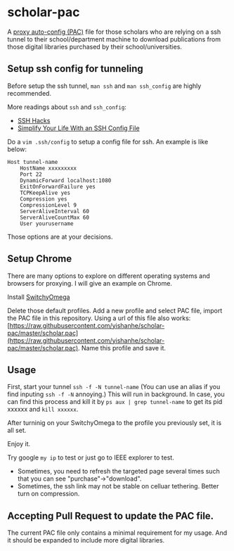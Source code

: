 # scholar-pac
A [proxy auto-config (PAC)](https://en.wikipedia.org/wiki/Proxy_auto-config) file for those scholars who are relying on a ssh tunnel to their school/department machine to download publications from those digital libraries purchased by their school/universities.


## Setup ssh config for tunneling

Before setup the ssh tunnel, `man ssh` and `man ssh_config` are highly recommended.

More readings about `ssh` and `ssh_config`:
- [SSH Hacks](http://matt.might.net/articles/ssh-hacks/)
- [Simplify Your Life With an SSH Config File](http://nerderati.com/2011/03/17/simplify-your-life-with-an-ssh-config-file/)



Do a `vim .ssh/config` to setup a config file for ssh. An example is like below:

    Host tunnel-name
        HostName xxxxxxxxx
        Port 22
        DynamicForward localhost:1080
        ExitOnForwardFailure yes
        TCPKeepAlive yes
        Compression yes
        CompressionLevel 9
        ServerAliveInterval 60
        ServerAliveCountMax 60
        User yourusername

Those options are at your decisions.

## Setup Chrome
There are many options to explore on different operating systems and browsers for proxying. I will give an example on Chrome.

Install [SwitchyOmega](https://chrome.google.com/webstore/detail/proxy-switchyomega/padekgcemlokbadohgkifijomclgjgif?hl=en)

Delete those default profiles. Add a new profile and select PAC file, import the PAC file in this repository.
Using a url of this file also works: [https://raw.githubusercontent.com/yishanhe/scholar-pac/master/scholar.pac](https://raw.githubusercontent.com/yishanhe/scholar-pac/master/scholar.pac).
Name this profile and save it.

## Usage
First, start your tunnel `ssh -f -N tunnel-name` (You can use an alias if you find inputing `ssh -f -N` annoying.)
This will run in background.
In case, you can find this process and kill it by `ps aux | grep tunnel-name` to get its pid xxxxxx and `kill xxxxxx`.

After turninig on your SwitchyOmega to the profile you previously set, it is all set.

Enjoy it.

Try google `my ip` to test or just go to IEEE explorer to test.

- Sometimes, you need to refresh the targeted page several times such that you can see "purchase"->"download".
- Sometimes, the ssh link may not be stable on celluar tethering. Better turn on compression.

## Accepting Pull Request to update the PAC file.
The current PAC file only contains a minimal requirement for my usage. And it should be expanded to include more digital libraries.
